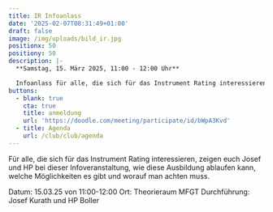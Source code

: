 ```yaml
---
title: IR Infoanlass
date: '2025-02-07T08:31:49+01:00'
draft: false
image: /img/uploads/bild_ir.jpg
positionx: 50
positiony: 50
description: |-
  **Samstag, 15. März 2025, 11:00 - 12:00 Uhr**

  Infoanlass für alle, die sich für das Instrument Rating interessieren.
buttons:
  - blank: true
    cta: true
    title: anmeldung
    url: 'https://doodle.com/meeting/participate/id/bWpA3Kvd'
  - title: Agenda
    url: /club/club/agenda
---
```

Für alle, die sich für das Instrument Rating interessieren, zeigen euch Josef und HP bei dieser Infoveranstaltung, wie diese Ausbildung ablaufen kann, welche Möglichkeiten es gibt und worauf man achten muss.

Datum: 15.03.25 von 11:00-12:00
Ort: Theorieraum MFGT
Durchführung: Josef Kurath und HP Boller
